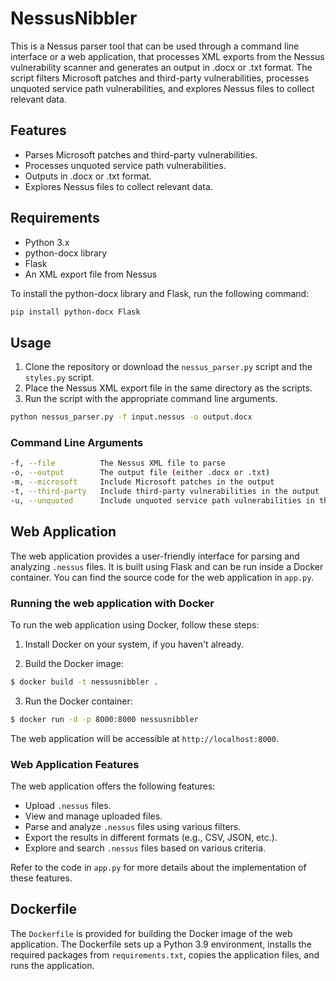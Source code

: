 # NessusNibbler

This is a Nessus parser tool that can be used through a command line interface or a web application, that processes XML exports from the Nessus vulnerability scanner and generates an output in .docx or .txt format. The script filters Microsoft patches and third-party vulnerabilities, processes unquoted service path vulnerabilities, and explores Nessus files to collect relevant data.

## Features

 - Parses Microsoft patches and third-party vulnerabilities.
 - Processes unquoted service path vulnerabilities.
 - Outputs in .docx or .txt format.
 - Explores Nessus files to collect relevant data.

## Requirements
 - Python 3.x
 - python-docx library
 - Flask
 - An XML export file from Nessus

To install the python-docx library and Flask, run the following command:

```bash
pip install python-docx Flask
```

## Usage 
1. Clone the repository or download the `nessus_parser.py` script and the `styles.py` script.
2. Place the Nessus XML export file in the same directory as the scripts.
3. Run the script with the appropriate command line arguments.

```bash
python nessus_parser.py -f input.nessus -o output.docx
```

### Command Line Arguments

```bash 
-f, --file          The Nessus XML file to parse
-o, --output        The output file (either .docx or .txt)
-m, --microsoft     Include Microsoft patches in the output
-t, --third-party   Include third-party vulnerabilities in the output
-u, --unquoted      Include unquoted service path vulnerabilities in the output
```

## Web Application

The web application provides a user-friendly interface for parsing and analyzing `.nessus` files. It is built using Flask and can be run inside a Docker container. You can find the source code for the web application in `app.py`.

### Running the web application with Docker

To run the web application using Docker, follow these steps:

1. Install Docker on your system, if you haven't already.

2. Build the Docker image:

```bash
$ docker build -t nessusnibbler .
```
3. Run the Docker container:
```bash 
$ docker run -d -p 8000:8000 nessusnibbler
```

The web application will be accessible at `http://localhost:8000`.

### Web Application Features
The web application offers the following features:

 - Upload `.nessus` files.
 - View and manage uploaded files.
 - Parse and analyze `.nessus` files using various filters.
 - Export the results in different formats (e.g., CSV, JSON, etc.).
 - Explore and search `.nessus` files based on various criteria.
 
 Refer to the code in `app.py` for more details about the implementation of these features.

## Dockerfile
The `Dockerfile` is provided for building the Docker image of the web application. The Dockerfile sets up a Python 3.9 environment, installs the required packages from `requirements.txt`, copies the application files, and runs the application.

